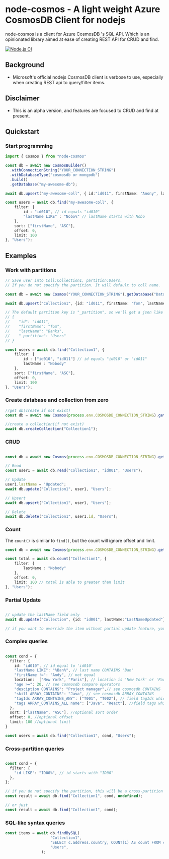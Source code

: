 # node-cosmos - A light weight Azure CosmosDB Client for nodejs

node-cosmos is a client for Azure CosmosDB 's SQL API. Which is an opinionated library aimed at ease of creating REST API for CRUD and find.

[![Node.js CI](https://github.com/thunderz99/node-cosmos/actions/workflows/node.js.yml/badge.svg)](https://github.com/thunderz99/node-cosmos/actions/workflows/node.js.yml)



## Background
* Microsoft's official nodejs CosmosDB client is verbose to use, especially when creating REST api to query/filter items.

## Disclaimer
* This is an alpha version, and features are focused to CRUD and find at present.

## Quickstart

### Start programming

```typescript
import { Cosmos } from "node-cosmos"

const db = await new CosmosBuilder()
  .withConnectionString("YOUR_CONNECTION_STRING")
  .withDatabaseType("cosmosdb or mongodb")
  .build()
  .getDatabase("my-awesome-db");

await db.upsert("my-awesome-coll", { id:"id011", firstName: "Anony", lastName: "Nobody"}, "Users");

const users = await db.find("my-awesome-coll", {
    filter: {
        id : "id010", // id equals "id010"
        "lastName LIKE" : "Nobo%" // lastName starts with Nobo
    },
    sort: ["firstName", "ASC"],
    offset: 0,
    limit: 100
}, "Users");
```


## Examples

### Work with partitions

```typescript
// Save user into Coll:Collection1, partition:Users.
// If you do not specify the partition. It will default to coll name.

const db = await new Cosmos("YOUR_CONNECTION_STRING").getDatabase("Database1");

await db.upsert("Collection1", {id: "id011", firstName: "Tom", lastName: "Banks"}, "Users");

// The default partition key is "_partition", so we'll get a json like this:
// {
//    "id": "id011",
//    "firstName": "Tom",
//    "lastName": "Banks",
//    "_partition": "Users"
// }

const users = await db.find("Collection1", {
    filter: {
        id : ["id010", "id011"] // id equals "id010" or "id011"
        lastName : "Nobody"
    },
    sort: ["firstName", "ASC"],
    offset: 0,
    limit: 100
}, "Users");

```


### Create database and collection from zero

```typescript
//get db(create if not exist)
const db = await new Cosmos(process.env.COSMOSDB_CONNECTION_STRING).getDatabase("Database1");

//create a collection(if not exist)
await db.createCollection("Collection1");

```

### CRUD

```typescript

const db = await new Cosmos(process.env.COSMOSDB_CONNECTION_STRING).getDatabase("Database1");

// Read
const user1 = await db.read("Collection1", "id001", "Users");

// Update
user1.lastName = "Updated";
await db.update("Collection1", user1, "Users");

// Upsert
await db.upsert("Collection1", user1, "Users");

// Delete
await db.delete("Collection1", user1.id, "Users");

```

### Count

The `count()` is similar to `find()`, but the count will ignore offset and limit.

```typescript
const db = await new Cosmos(process.env.COSMOSDB_CONNECTION_STRING).getDatabase("Database1");

const total = await db.count("Collection1", {
    filter: {
        lastName : "Nobody"
    },
    offset: 0,
    limit: 100 // total is able to greater than limit
}, "Users");
```

### Partial Update

```typescript

// update the lastName field only
await db.update("Collection", {id: "id001", lastName:"LastNameUpdated"}, "Users");

// if you want to override the item without partial update feature, you can use `upsert` instead, which does not perform partial updating.

```


### Complex queries

```typescript

const cond = {
  filter: {
    id: "id010", // id equal to 'id010'
    "lastName LIKE": "%Ban%", // last name CONTAINS "Ban"
    "firstName !=": "Andy", // not equal
    location:  ["New York", "Paris"], // location is 'New York' or 'Paris'. see cosmosdb IN
    "age >=": 20, // see cosmosdb compare operators
    "desciption CONTAINS": "Project manager",// see cosmosdb CONTAINS
    "skill ARRAY_CONTAINS": "Java", // see cosmosdb ARRAY_CONTAINS
    "tagIds ARRAY_CONTAINS_ANY": ["T001", "T002"], // field tagIds which is an array, contains any of ["T001", "T002"]. see cosmosdb EXISTS for details.
    "tags ARRAY_CONTAINS_ALL name": ["Java", "React"], //field tags which is an array of Tag, who's name contains all of ["Java", "React"]. see cosmosdb EXISTS for details.
  },
  sort: ["lastName", "ASC"], //optional sort order
  offset: 0, //optional offset
  limit: 100 //optional limit
}

const users = await db.find("Collection1", cond, "Users");

```

### Cross-partition queries

```typescript

const cond = {
  filter: {
    "id LIKE": "ID00%", // id starts with "ID00"
  },
};

// if you do not specify the partition, this will be a cross-partition query
const result = await db.find("Collection1", cond, undefined);

// or just
const result = await db.find("Collection1", cond);

```

### SQL-like syntax queries

```typescript
const items = await db.findBySQL(
                    "Collection1",
                    "SELECT c.address.country, COUNT(1) AS count FROM c GROUP BY c.address.country",
                    "Users",
                );
```

